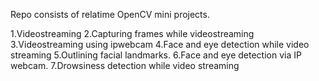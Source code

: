 Repo consists of relatime OpenCV mini projects.

1.Videostreaming
2.Capturing frames while videostreaming
3.Videostreaming using ipwebcam
4.Face and eye detection while video streaming
5.Outlining facial landmarks.
6.Face and eye detection via IP webcam.
7.Drowsiness detection while video streaming
